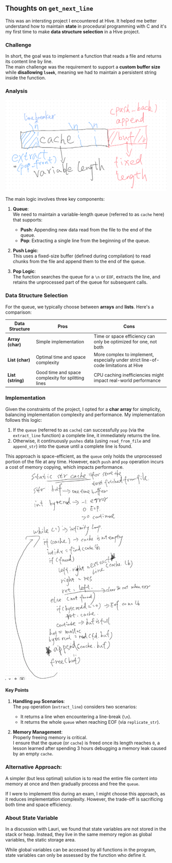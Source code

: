## Thoughts on `get_next_line`

This was an intersting project I encountered at Hive. It helped me better understand how to maintain **state** in procedural programming with C and it's my first time to make **data structure selection** in a Hive project.

### Challenge
In short, the goal was to implement a function that reads a file and returns its content line by line.  
The main challenge was the requirement to support a **custom buffer size** while **disallowing `lseek`**, meaning we had to maintain a persistent string inside the function.

### Analysis
![Queue Logic](./imgs/get_next_line.png)

The main logic involves three key components:

1. **Queue**:  
   We need to maintain a variable-length queue (referred to as `cache` here) that supports:
   - **Push**: Appending new data read from the file to the end of the queue.
   - **Pop**: Extracting a single line from the beginning of the queue.

2. **Push Logic**:  
   This uses a fixed-size buffer (defined during compilation) to read chunks from the file and append them to the end of the queue.

3. **Pop Logic**:  
   The function searches the queue for a `\n` or `EOF`, extracts the line, and retains the unprocessed part of the queue for subsequent calls.

### Data Structure Selection
For the queue, we typically choose between **arrays** and **lists**. Here's a comparison:

| Data Structure      | Pros                                       | Cons                                                                                     |
|---------------------|-------------------------------------------|------------------------------------------------------------------------------------------|
| **Array (char)**    | Simple implementation                     | Time or space efficiency can only be optimized for one, not both                         |
| **List (char)**     | Optimal time and space complexity          | More complex to implement, especially under strict line-of-code limitations at Hive      |
| **List (string)**   | Good time and space complexity for splitting lines | CPU caching inefficiencies might impact real-world performance                            |

### Implementation

Given the constraints of the project, I opted for a **char array** for simplicity, balancing implementation complexity and performance. My implementation follows this logic:

1. If the `queue` (referred to as `cache`) can successfully `pop` (via the `extract_line` function) a complete line, it immediately returns the line.
2. Otherwise, it continuously `pushes` data (using `read_from_file` and `append_str`) into the queue until a complete line is found.

This approach is space-efficient, as the `queue` only holds the unprocessed portion of the file at any time. However, each `push` and `pop` operation incurs a cost of memory copying, which impacts performance.  
![Pseudo-code](../pseudo_code/get_next_line.png)

#### Key Points

1. **Handling `pop` Scenarios**:  
   The `pop` operation (`extract_line`) considers two scenarios:
   - It returns a line when encountering a line-break (`\n`).
   - It returns the whole `queue` when reaching EOF (via `replicate_str`).

2. **Memory Management**:  
   Properly freeing memory is critical.  
   I ensure that the queue (or `cache`) is freed once its length reaches `0`, a lesson learned after spending 3 hours debugging a memory leak caused by an empty `cache`.

### Alternative Approach:

A simpler (but less optimal) solution is to read the entire file content into memory at once and then gradually process and free the `queue`.  

If I were to implement this during an exam, I might choose this approach, as it reduces implementation complexity. However, the trade-off is sacrificing both time and space efficiency.

### About State Variable

In a discussion with Lauri, we found that state variables are not stored in the stack or heap. Instead, they live in the same memory region as global variables, the static storage area.

While global variables can be accessed by all functions in the program, state variables can only be assessed by the function who define it.
